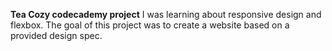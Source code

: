 **Tea Cozy codecademy project**
I was learning about responsive design and flexbox.
The goal of this project was to create a website based on a provided design spec.